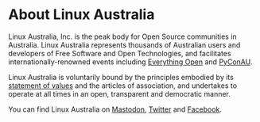 # About Linux Australia 

Linux Australia, Inc. is the peak body for Open Source communities in Australia. Linux Australia represents thousands of Australian users and developers of Free Software and Open Technologies, and facilitates internationally-renowned events including [Everything Open](https://everythingopen.au) and [PyConAU](https://pycon.org.au).

Linux Australia is voluntarily bound by the principles embodied by its [statement of values](https://linux.org.au/about-us/values/) and the articles of association, and undertakes to operate at all times in an open, transparent and democratic manner.

You can find Linux Australia on [Mastodon](https://fosstodon.org/@linuxaustralia), [Twitter](https://twitter.com/linuxaustralia) and [Facebook](https://www.facebook.com/LinuxAustralia/). 

